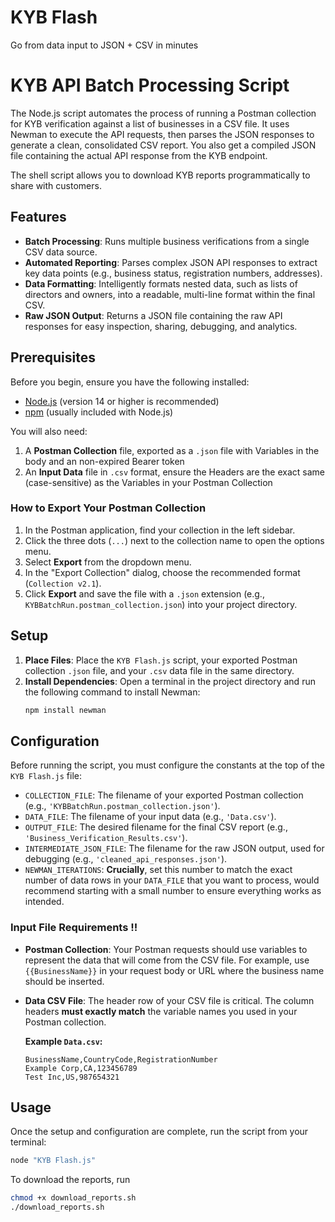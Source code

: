# KYB Flash
Go from data input to JSON + CSV in minutes

# KYB API Batch Processing Script

The Node.js script automates the process of running a Postman collection for KYB verification against a list of businesses in a CSV file. It uses Newman to execute the API requests, then parses the JSON responses to generate a clean, consolidated CSV report. You also get a compiled JSON file containing the actual API response from the KYB endpoint.

The shell script allows you to download KYB reports programmatically to share with customers.

## Features

* **Batch Processing**: Runs multiple business verifications from a single CSV data source.
* **Automated Reporting**: Parses complex JSON API responses to extract key data points (e.g., business status, registration numbers, addresses).
* **Data Formatting**: Intelligently formats nested data, such as lists of directors and owners, into a readable, multi-line format within the final CSV.
* **Raw JSON Output**: Returns a JSON file containing the raw API responses for easy inspection, sharing, debugging, and analytics.

## Prerequisites

Before you begin, ensure you have the following installed:
* [Node.js](https://nodejs.org/) (version 14 or higher is recommended)
* [npm](https://www.npmjs.com/) (usually included with Node.js)

You will also need:
1.  A **Postman Collection** file, exported as a `.json` file with Variables in the body and an non-expired Bearer token
2.  An **Input Data** file in `.csv` format, ensure the Headers are the exact same (case-sensitive) as the Variables in your Postman Collection

### How to Export Your Postman Collection

1.  In the Postman application, find your collection in the left sidebar.
2.  Click the three dots (`...`) next to the collection name to open the options menu.
3.  Select **Export** from the dropdown menu.
4.  In the "Export Collection" dialog, choose the recommended format  (`Collection v2.1`).
5.  Click **Export** and save the file with a `.json` extension (e.g., `KYBBatchRun.postman_collection.json`) into your project directory.

## Setup

1.  **Place Files**: Place the `KYB Flash.js` script, your exported Postman collection `.json` file, and your `.csv` data file in the same directory.
2.  **Install Dependencies**: Open a terminal in the project directory and run the following command to install Newman:
    ```sh
    npm install newman
    ```

## Configuration

Before running the script, you must configure the constants at the top of the `KYB Flash.js` file:

* `COLLECTION_FILE`: The filename of your exported Postman collection (e.g., `'KYBBatchRun.postman_collection.json'`).
* `DATA_FILE`: The filename of your input data (e.g., `'Data.csv'`).
* `OUTPUT_FILE`: The desired filename for the final CSV report (e.g., `'Business_Verification_Results.csv'`).
* `INTERMEDIATE_JSON_FILE`: The filename for the raw JSON output, used for debugging (e.g., `'cleaned_api_responses.json'`).
* `NEWMAN_ITERATIONS`: **Crucially**, set this number to match the exact number of data rows in your `DATA_FILE` that you want to process, would recommend starting with a small number to ensure everything works as intended.

### Input File Requirements !!

* **Postman Collection**: Your Postman requests should use variables to represent the data that will come from the CSV file. For example, use `{{BusinessName}}` in your request body or URL where the business name should be inserted.
* **Data CSV File**: The header row of your CSV file is critical. The column headers **must exactly match** the variable names you used in your Postman collection.

    **Example `Data.csv`:**
    ```csv
    BusinessName,CountryCode,RegistrationNumber
    Example Corp,CA,123456789
    Test Inc,US,987654321
    ```

## Usage

Once the setup and configuration are complete, run the script from your terminal:

```sh
node "KYB Flash.js"
```

To download the reports, run 

```sh
chmod +x download_reports.sh
./download_reports.sh
```
